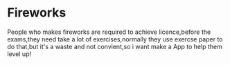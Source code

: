 # Fireworks
People who makes fireworks are required to achieve licence,before the exams,they need take a lot of exercises,normally they use exercse paper to do that,but it's a waste and not convient,so i want make a App to help them level up!
